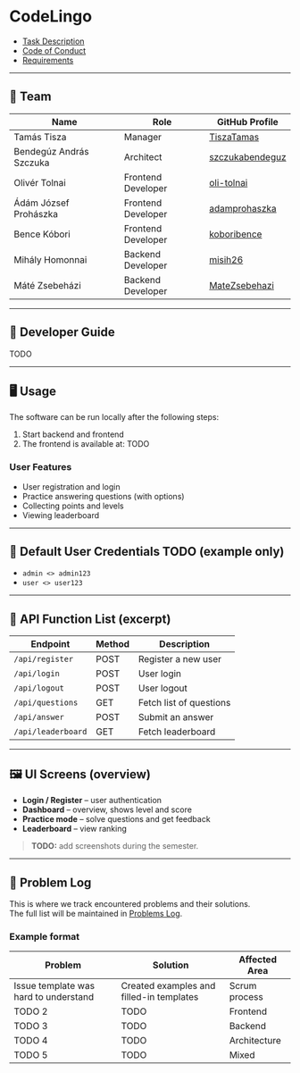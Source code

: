 # CodeLingo

- [Task Description](https://github.com/bprof-spec-codes/docs/blob/master/BPROF-2024/%C3%96LAB-2025-26-1/codelingo.md)
- [Code of Conduct](https://github.com/bprof-spec-codes/docs/blob/master/BPROF-2024/ÖLAB-2025-26-1/coc.md)
- [Requirements](https://github.com/bprof-spec-codes/docs/blob/master/BPROF-2024/ÖLAB-2025-26-1/requirements.md)

---

## 📌 Team
| Name                        | Role                | GitHub Profile |
|-----------------------------|---------------------|----------------|
| Tamás Tisza                 | Manager             | [TiszaTamas](https://github.com/TiszaTamas) |
| Bendegúz András Szczuka     | Architect           | [szczukabendeguz](https://github.com/szczukabendeguz) |
| Olivér Tolnai               | Frontend Developer  | [oli-tolnai](https://github.com/oli-tolnai) |
| Ádám József Prohászka       | Frontend Developer  | [adamprohaszka](https://github.com/adamprohaszka) |
| Bence Kóbori                | Frontend Developer  | [koboribence](https://github.com/koboribence) |
| Mihály Homonnai             | Backend Developer   | [misih26](https://github.com/misih26) |
| Máté Zsebeházi              | Backend Developer   | [MateZsebehazi](https://github.com/MateZsebehazi) |

---

## 📖 Developer Guide
TODO

---

## 🖥️ Usage
The software can be run locally after the following steps:  
1. Start backend and frontend
2. The frontend is available at: TODO

### User Features
- User registration and login  
- Practice answering questions (with options)  
- Collecting points and levels  
- Viewing leaderboard  

---

## 👥 Default User Credentials TODO (example only)
- `admin <> admin123`  
- `user <> user123`  

---

## 🔌 API Function List (excerpt)
| Endpoint | Method | Description |
|----------|--------|-------------|
| `/api/register` | POST | Register a new user |
| `/api/login` | POST | User login |
| `/api/logout` | POST | User logout |
| `/api/questions` | GET | Fetch list of questions |
| `/api/answer` | POST | Submit an answer |
| `/api/leaderboard` | GET | Fetch leaderboard |

---

## 🖼️ UI Screens (overview)
- **Login / Register** – user authentication  
- **Dashboard** – overview, shows level and score  
- **Practice mode** – solve questions and get feedback  
- **Leaderboard** – view ranking  

> **TODO:** add screenshots during the semester.

---

## 📝 Problem Log
This is where we track encountered problems and their solutions.  
The full list will be maintained in [Problems Log](./docs/PROBLEMS.md).  

### Example format
| Problem | Solution | Affected Area |
|---------|----------|---------------|
| Issue template was hard to understand | Created examples and filled-in templates | Scrum process |
| TODO 2 | TODO | Frontend |
| TODO 3 | TODO | Backend |
| TODO 4 | TODO | Architecture |
| TODO 5 | TODO | Mixed |
